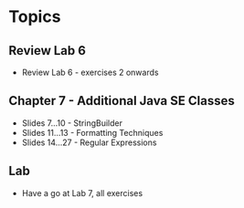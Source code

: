 # Topics

## Review Lab 6
* Review Lab 6 - exercises 2 onwards

## Chapter 7 - Additional Java SE Classes
* Slides  7...10 - StringBuilder
* Slides 11...13 - Formatting Techniques
* Slides 14...27 - Regular Expressions

## Lab
* Have a go at Lab 7, all exercises
